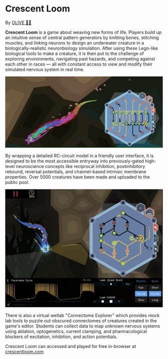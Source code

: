 # Crescent Loom
By [OLIVE 🌺🐍](https://twitter.com/jovialthunder)

**Crescent Loom** is a game about weaving new forms of life. Players build up an intuitive sense of central pattern generators by knitting bones, stitching muscles, and linking neurons to design an underwater creature in a biologically-realistic neuronbiology simulation. After using these Lego-like biological tools to make a creature, it is then put to the challenge of exploring environments, navigating past hazards, and competing against each other in races — all with constant access to view and modify their simulated nervous system in real time. 

![Animation of a creature swimming with its nervous system lighting up on the side](images/crescent_01.gif?h=100)

By wrapping a detailed RC-circuit model in a friendly user interface, it is designed to be the most accessible entryway into previously-gated high-level neuroscience concepts like reciprocal inhibition, postinhibitory rebound, reversal potentials, and channel-based intrinsic membrane properties. Over 5000 creatures have been made and uploaded to the public pool.

![Screenshot of the connectome explorer](images/crescent_02.png?h=100)

There is also a virtual wetlab "Connectome Explorer" which provides mock lab tools to puzzle out obscured connectomes of creatures created in the game's editor. Students can collect data to map unknown nervous systems using ablation, optogenetics, current clamping, and pharmacological blockers of excitation, inhibition, and action potentials.

Crescent Loom can accessed and played for free in-browser at [crescentloom.com](https://crescentloom.com/)


